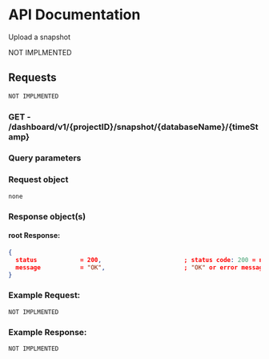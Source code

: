 # API Documentation

Upload a snapshot

NOT IMPLMENTED

## Requests

```sh
NOT IMPLMENTED
```

### **GET** - /dashboard/v1/{projectID}/snapshot/{databaseName}/{timeStamp}

### Query parameters

### Request object

```
none
```

### Response object(s)

#### root Response:

```json
{
  status            = 200,                       ; status code: 200 = no error, error otherwise
  message           = "OK",                      ; "OK" or error message
}
```


### Example Request:

```
NOT IMPLMENTED
```

### Example Response:

```
NOT IMPLMENTED
```